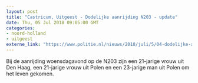 ```yaml
---
layout: post
title: "Castricum, Uitgeest - Dodelijke aanrijding N203 - update"
date: Thu, 05 Jul 2018 09:05:00 GMT
categories: 
- noord-holland 
- uitgeest 
externe_link: "https://www.politie.nl/nieuws/2018/juli/5/04-dodelijke-aanrijding-uitgeest---update.html"
---
```


Bij de aanrijding woensdagavond op de N203 zijn een 21-jarige vrouw uit Den Haag, een 21-jarige vrouw uit Polen en een 23-jarige man uit Polen om het leven gekomen.
